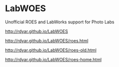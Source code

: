 # LabWOES
Unofficial ROES and LabWorks support for Photo Labs

http://rdyar.github.io/LabWOES

http://rdyar.github.io/LabWOES/roes.html

http://rdyar.github.io/LabWOES/roes-old.html

http://rdyar.github.io/LabWOES/roes-home.html



